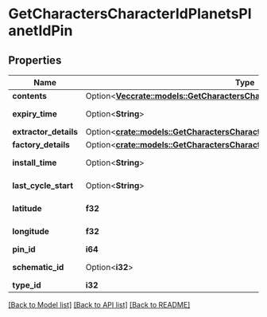 # GetCharactersCharacterIdPlanetsPlanetIdPin

## Properties

Name | Type | Description | Notes
------------ | ------------- | ------------- | -------------
**contents** | Option<[**Vec<crate::models::GetCharactersCharacterIdPlanetsPlanetIdContent>**](get_characters_character_id_planets_planet_id_content.md)> | contents array | [optional]
**expiry_time** | Option<**String**> | expiry_time string | [optional]
**extractor_details** | Option<[**crate::models::GetCharactersCharacterIdPlanetsPlanetIdExtractorDetails**](get_characters_character_id_planets_planet_id_extractor_details.md)> |  | [optional]
**factory_details** | Option<[**crate::models::GetCharactersCharacterIdPlanetsPlanetIdFactoryDetails**](get_characters_character_id_planets_planet_id_factory_details.md)> |  | [optional]
**install_time** | Option<**String**> | install_time string | [optional]
**last_cycle_start** | Option<**String**> | last_cycle_start string | [optional]
**latitude** | **f32** | latitude number | 
**longitude** | **f32** | longitude number | 
**pin_id** | **i64** | pin_id integer | 
**schematic_id** | Option<**i32**> | schematic_id integer | [optional]
**type_id** | **i32** | type_id integer | 

[[Back to Model list]](../README.md#documentation-for-models) [[Back to API list]](../README.md#documentation-for-api-endpoints) [[Back to README]](../README.md)


